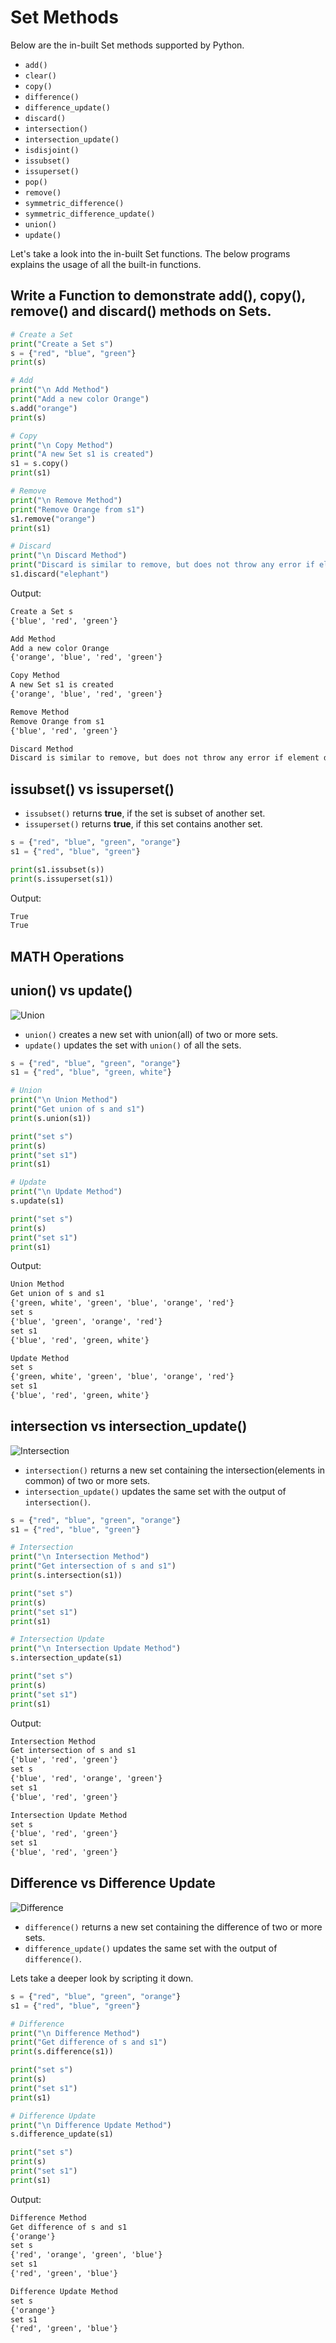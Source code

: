# Set Methods

Below are the in-built Set methods supported by Python.

* `add()`
* `clear()`
* `copy()`
* `difference()`
* `difference_update()`
* `discard()`
* `intersection()`
* `intersection_update()`
* `isdisjoint()`
* `issubset()`
* `issuperset()`
* `pop()`
* `remove()`
* `symmetric_difference()`
* `symmetric_difference_update()`
* `union()`
* `update()`

Let's take a look into the in-built Set functions. The below programs explains the usage of all the built-in functions.

## Write a Function to demonstrate add(), copy(), remove() and discard() methods on Sets.

```python
# Create a Set
print("Create a Set s")
s = {"red", "blue", "green"}
print(s)

# Add
print("\n Add Method")
print("Add a new color Orange")
s.add("orange")
print(s)

# Copy 
print("\n Copy Method")
print("A new Set s1 is created")
s1 = s.copy()
print(s1)

# Remove
print("\n Remove Method")
print("Remove Orange from s1")
s1.remove("orange")
print(s1)

# Discard
print("\n Discard Method")
print("Discard is similar to remove, but does not throw any error if element does not exist")
s1.discard("elephant")
```

Output:

```txt
Create a Set s
{'blue', 'red', 'green'}

Add Method
Add a new color Orange
{'orange', 'blue', 'red', 'green'}

Copy Method
A new Set s1 is created
{'orange', 'blue', 'red', 'green'}

Remove Method
Remove Orange from s1
{'blue', 'red', 'green'}

Discard Method
Discard is similar to remove, but does not throw any error if element does not exist
```

## issubset() vs issuperset()

* `issubset()` returns **true**, if the set is subset of another set.
* `issuperset()` returns **true**, if this set contains another set.

```python
s = {"red", "blue", "green", "orange"}
s1 = {"red", "blue", "green"}

print(s1.issubset(s))
print(s.issuperset(s1))
```

Output:

```txt
True
True
```

## **MATH Operations**

## union() vs update()

![Union](../../assets/images/AunionB.png)

* `union()` creates a new set with union(all) of two or more sets.
* `update()` updates the set with `union()` of all the sets.

```python
s = {"red", "blue", "green", "orange"}
s1 = {"red", "blue", "green, white"}

# Union
print("\n Union Method")
print("Get union of s and s1")
print(s.union(s1))

print("set s")
print(s)
print("set s1")
print(s1)

# Update
print("\n Update Method")
s.update(s1)

print("set s")
print(s)
print("set s1")
print(s1)
```

Output:

```txt
Union Method
Get union of s and s1
{'green, white', 'green', 'blue', 'orange', 'red'}
set s
{'blue', 'green', 'orange', 'red'}
set s1
{'blue', 'red', 'green, white'}

Update Method
set s
{'green, white', 'green', 'blue', 'orange', 'red'}
set s1
{'blue', 'red', 'green, white'}
```

## intersection vs intersection_update()

![Intersection](../../assets/images/AintersectionB.png)

* `intersection()` returns a new set containing the intersection(elements in common) of two or more sets.
* `intersection_update()` updates the same set with the output of `intersection()`.
  
```python
s = {"red", "blue", "green", "orange"}
s1 = {"red", "blue", "green"}

# Intersection
print("\n Intersection Method")
print("Get intersection of s and s1")
print(s.intersection(s1))

print("set s")
print(s)
print("set s1")
print(s1)

# Intersection Update
print("\n Intersection Update Method")
s.intersection_update(s1)

print("set s")
print(s)
print("set s1")
print(s1)
```

Output:

```txt
Intersection Method
Get intersection of s and s1
{'blue', 'red', 'green'}
set s
{'blue', 'red', 'orange', 'green'}
set s1
{'blue', 'red', 'green'}

Intersection Update Method
set s
{'blue', 'red', 'green'}
set s1
{'blue', 'red', 'green'}
```

## Difference vs Difference Update

![Difference](../../assets/images/AdifferenceB.png)

* `difference()` returns a new set containing the difference of two or more sets.
* `difference_update()` updates the same set with the output of `difference()`.

Lets take a deeper look by scripting it down.

```python
s = {"red", "blue", "green", "orange"}
s1 = {"red", "blue", "green"}

# Difference
print("\n Difference Method")
print("Get difference of s and s1")
print(s.difference(s1))

print("set s")
print(s)
print("set s1")
print(s1)

# Difference Update
print("\n Difference Update Method")
s.difference_update(s1)

print("set s")
print(s)
print("set s1")
print(s1)
```

Output:

```txt
Difference Method
Get difference of s and s1
{'orange'}
set s
{'red', 'orange', 'green', 'blue'}
set s1
{'red', 'green', 'blue'}

Difference Update Method
set s
{'orange'}
set s1
{'red', 'green', 'blue'}
```
